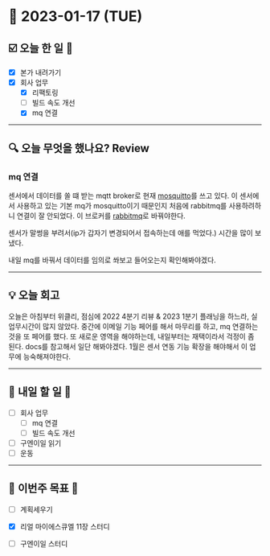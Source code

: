 # 📆 2023-01-17 (TUE)

## ☑️ 오늘 한 일 📑

- [x] 본가 내려가기
- [x] 회사 업무 
  - [x] 리팩토링
  - [ ] 빌드 속도 개선
  - [x] mq 연결 

***

## 🔍️ 오늘 무엇을 했나요? Review

### mq 연결
센서에서 데이터를 쏠 떄 받는 mqtt broker로 현재 [mosquitto](https://mosquitto.org/)를 쓰고 있다.
이 센서에서 사용하고 있는 기본 mq가 mosquitto이기 때문인지 처음에 rabbitmq를 사용하려하니 연결이 잘 안되었다. 
이 브로커를 [rabbitmq](https://www.rabbitmq.com/mqtt.html)로 바꿔야한다. 

센서가 말썽을 부려서(ip가 갑자기 변경되어서 접속하는데 애를 먹었다.) 시간을 많이 보냈다. 

내일 mq를 바꿔서 데이터를 임의로 쏴보고 들어오는지 확인해봐야겠다.

***

## 💡 오늘 회고

오늘은 아침부터 위클리, 점심에 2022 4분기 리뷰 & 2023 1분기 플래닝을 하느라, 실 업무시간이 많지 않았다. 
중간에 이메일 기능 페어를 해서 마무리를 하고, mq 연결하는 것을 또 페어를 했다. 
또 새로운 영역을 해야하는데, 내일부터는 재택이라서 걱정이 좀 된다. 
docs를 참고해서 일단 해봐야겠다. 1월은 센서 연동 기능 확장을 해야해서 이 업무에 능숙해져야한다. 

***

## 🎯 내일 할 일 🎯

- [ ] 회사 업무 
  - [ ] mq 연결
  - [ ] 빌드 속도 개선
- [ ] 구엔이일 읽기
- [ ] 운동

***

## 🏁 이번주 목표 🏁
- [ ] 계획세우기
- [x] 리얼 마이에스큐엘 11장 스터디
- [ ] 구엔이일 스터디
 